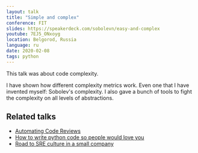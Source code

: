```yaml
---
layout: talk
title: "Simple and complex"
conference: FIT
slides: https://speakerdeck.com/sobolevn/easy-and-complex
youtube: 7EJ5_ONxoyg
location: Belgorod, Russia
language: ru
date: 2020-02-08
tags: python
---
```



This talk was about code complexity.

I have shown how different complexity metrics work.
Even one that I have invented myself: Sobolev's complexity.
I also gave a bunch of tools to fight
the complexity on all levels of abstractions.


## Related talks

- [Automating Code Reviews](https://sobolevn.me/talks/dumpconf-2019)
- [How to write python code so people would love you](https://sobolevn.me/talks/moscow-python-67-how-to-write-python-code)
- [Road to SRE culture in a small company](https://sobolevn.me/talks/sbp-sre-meetup-2019)
